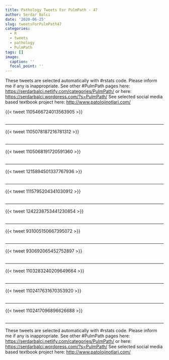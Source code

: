 ```yaml
---
title: Pathology Tweets For PulmPath - 47
author: Serdar Balci
date: '2020-06-25'
slug: tweetsForPulmPath47
categories:
  - R
  - tweets
  - pathology
  - PulmPath
tags: []
image:
  caption: ''
  focal_point: ''
---
```



These tweets are selected automatically with #rstats code. Please inform me if any is inappropriate.
See other #PulmPath pages here: https://serdarbalci.netlify.com/categories/PulmPath/  or here: https://serdarbalci.wordpress.com/?s=PulmPath/ 
See selected social media based textbook project here: http://www.patolojinotlari.com/

{{< tweet 1105466724013563905 >}}
<br>
<br>
<hr>
{{< tweet 1105078187216781312 >}}
<br>
<br>
<hr>
{{< tweet 1105068191720591360 >}}
<br>
<br>
<hr>
{{< tweet 1215894501337767936 >}}
<br>
<br>
<hr>
{{< tweet 1115795204341030912 >}}
<br>
<br>
<hr>
{{< tweet 1242238753441230854 >}}
<br>
<br>
<hr>
{{< tweet 931005150667395072 >}}
<br>
<br>
<hr>
{{< tweet 930692065452752897 >}}
<br>
<br>
<hr>
{{< tweet 1103283240209649664 >}}
<br>
<br>
<hr>
{{< tweet 1102417631670353920 >}}
<br>
<br>
<hr>
{{< tweet 1102417096896626688 >}}
<br>
<br>
<hr>


These tweets are selected automatically with #rstats code. Please inform me if any is inappropriate.
See other #PulmPath pages here: https://serdarbalci.netlify.com/categories/PulmPath/  or here: https://serdarbalci.wordpress.com/?s=PulmPath/ 
See selected social media based textbook project here: http://www.patolojinotlari.com/

